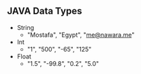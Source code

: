 ## JAVA Data Types


- String
  * "Mostafa", "Egypt", "me@nawara.me"
- Int
  * "1", "500", "-65", "125"
- Float
  * "1.5", "-99.8", "0.2", "5.0"
